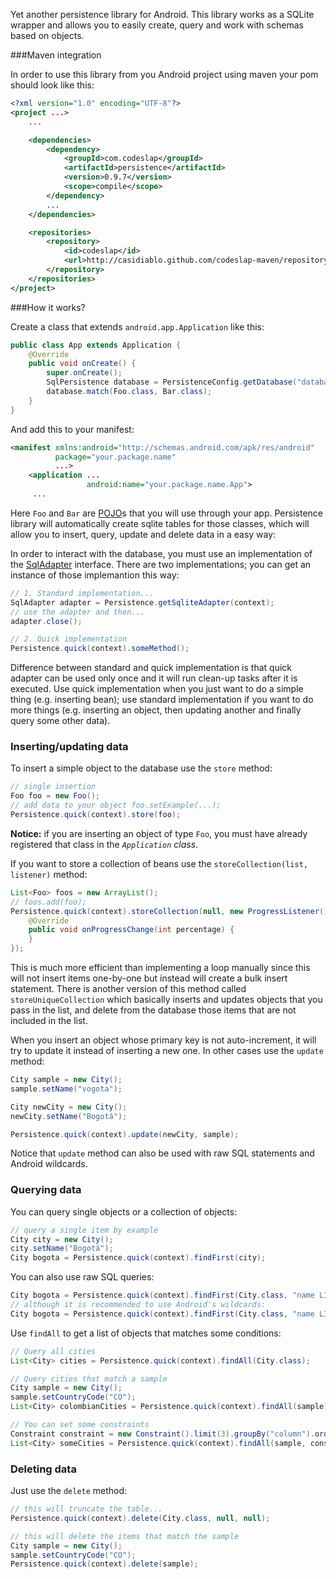 Yet another persistence library for Android. This library works as a SQLite wrapper and allows you to easily create, query and work with schemas based on objects.

###Maven integration

In order to use this library from you Android project using maven your pom should look like this:

```xml
<?xml version="1.0" encoding="UTF-8"?>
<project ...>
    ...

    <dependencies>
        <dependency>
            <groupId>com.codeslap</groupId>
            <artifactId>persistence</artifactId>
            <version>0.9.7</version>
            <scope>compile</scope>
        </dependency>
        ...
    </dependencies>

    <repositories>
        <repository>
            <id>codeslap</id>
            <url>http://casidiablo.github.com/codeslap-maven/repository/</url>
        </repository>
    </repositories>
</project>
```

###How it works?

Create a class that extends `android.app.Application` like this:

```java
public class App extends Application {
    @Override
    public void onCreate() {
        super.onCreate();
        SqlPersistence database = PersistenceConfig.getDatabase("database_name.db", 1);
        database.match(Foo.class, Bar.class);
    }
}
```

And add this to your manifest:

```xml
<manifest xmlns:android="http://schemas.android.com/apk/res/android"
          package="your.package.name"
          ...>
    <application ...
                 android:name="your.package.name.App">
     ...
```

Here `Foo` and `Bar` are [POJO][1]s that you will use through your app. Persistence library will automatically create
sqlite tables for those classes, which will allow you to insert, query, update and delete data in a easy way:

In order to interact with the database, you must use an implementation of the [SqlAdapter][2] interface. There are two
implementations; you can get an instance of those implemantion this way:

```java
// 1. Standard implementation...
SqlAdapter adapter = Persistence.getSqliteAdapter(context);
// use the adapter and then...
adapter.close();

// 2. Quick implementation
Persistence.quick(context).someMethod();
```

Difference between standard and quick implementation is that quick adapter can be used only once and it will run
clean-up tasks after it is executed. Use quick implementation when you just want to do a simple thing (e.g. inserting
bean); use standard implementation if you want to do more things (e.g. inserting an object, then updating another and
finally query some other data).

### Inserting/updating data

To insert a simple object to the database use the `store` method:

```java
// single insertion
Foo foo = new Foo();
// add data to your object foo.setExample(...);
Persistence.quick(context).store(foo);
```

 **Notice:** if you are inserting an object of type `Foo`, you must have already registered that class in the
 *`Application` class*.

If you want to store a collection of beans use the `storeCollection(list, listener)` method:

```java
List<Foo> foos = new ArrayList();
// foos.add(foo);
Persistence.quick(context).storeCollection(null, new ProgressListener() {
    @Override
    public void onProgressChange(int percentage) {
    }
});
```

This is much more efficient than implementing a loop manually since this will not insert items one-by-one but instead
will create a bulk insert statement. There is another version of this method called `storeUniqueCollection` which
basically inserts and updates objects that you pass in the list, and delete from the database those items that are not
included in the list.

When you insert an object whose primary key is not auto-increment, it will try to update it instead of inserting a new
one. In other cases use the `update` method:

```java
City sample = new City();
sample.setName("vogota");

City newCity = new City();
newCity.setName("Bogotá");

Persistence.quick(context).update(newCity, sample);
```

Notice that `update` method can also be used with raw SQL statements and Android wildcards.

### Querying data

You can query single objects or a collection of objects:

```java
// query a single item by example
City city = new City();
city.setName("Bogotá");
City bogota = Persistence.quick(context).findFirst(city);
```

You can also use raw SQL queries:

```java
City bogota = Persistence.quick(context).findFirst(City.class, "name LIKE 'Bogotá'", null);
// although it is recommended to use Android's wildcards:
City bogota = Persistence.quick(context).findFirst(City.class, "name LIKE ?", new String[]{"Bogotá"});
```

Use `findAll` to get a list of objects that matches some conditions:

```java
// Query all cities
List<City> cities = Persistence.quick(context).findAll(City.class);

// Query cities that match a sample
City sample = new City();
sample.setCountryCode("CO");
List<City> colombianCities = Persistence.quick(context).findAll(sample);

// You can set some constraints
Constraint constraint = new Constraint().limit(3).groupBy("column").orderBy("name");
List<City> someCities = Persistence.quick(context).findAll(sample, constraint);
```

### Deleting data

Just use the `delete` method:

```java
// this will truncate the table...
Persistence.quick(context).delete(City.class, null, null);

// this will delete the items that match the sample
City sample = new City();
sample.setCountryCode("CO");
Persistence.quick(context).delete(sample);
```

  [1]: http://en.wikipedia.org/wiki/Plain_Old_Java_Object
  [2]: https://github.com/casidiablo/persistence/blob/master/src/main/java/com/codeslap/persistence/SqlAdapter.java